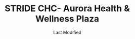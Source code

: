 ---
layout: location-page
date: Last Modified
description: "Local COVID-19 testing is available at STRIDE CHC- Aurora Health & Wellness Plaza in Aurora, Colorado, USA."
permalink: "locations/colorado/aurora/stride-chc-aurora-health-and-wellness-plaza/"
tags:
  - locations
  - colorado
title: STRIDE CHC- Aurora Health & Wellness Plaza
uniqueName: stride-chc-aurora-health-and-wellness-plaza
state: Colorado
stateAbbr: CO
hood: "Aurora"
address: "10680 Del Mar Parkway"
city: "Aurora"
zip: "80010"
zipsNearby: "80101 80510 80001 80002 80003 80004 80005 80006 80007 80610 80010 80011 80012 80013 80014 80015 80016 80017 80018 80019 80040 80041 80042 80044 80045 80046 80047 80421 80102 80513 80422 80301 80302 80303 80304 80305 80306 80307 80308 80309 80310 80314 80321 80322 80323 80328 80329 80601 80602 80603 80020 80021 80023 80038 80103 80808 80809 80104 80108 80109 80427 80901 80903 80904 80905 80906 80907 80908 80909 80910 80911 80912 80913 80914 80915 80916 80917 80918 80919 80920 80921 80922 80923 80924 80925 80926 80927 80928 80929 80930 80931 80932 80933 80934 80935 80936 80937 80938 80939 80941 80942 80943 80944 80945 80946 80947 80949 80950 80951 80960 80962 80970 80977 80995 80997 80022 80037 80433 80514 80105 80201 80202 80203 80204 80205 80206 80207 80208 80209 80210 80211 80212 80214 80215 80216 80217 80218 80219 80220 80221 80222 80223 80224 80225 80226 80227 80228 80229 80230 80231 80232 80233 80234 80235 80236 80237 80238 80239 80241 80243 80244 80246 80247 80248 80249 80250 80251 80252 80256 80257 80259 80260 80261 80262 80263 80264 80265 80266 80271 80273 80274 80279 80280 80281 80290 80291 80293 80294 80295 80299 80814 80515 80436 80024 80614 80615 80106 80025 80107 80438 80110 80111 80112 80113 80150 80151 80155 80516 80511 80517 80620 80437 80439 80456 80520 80816 80521 80522 80523 80524 80525 80526 80527 80528 80553 80621 80116 80442 80530 80622 80444 80623 80624 80532 80401 80402 80403 80419 80631 80632 80633 80634 80638 80639 80819 80640 80642 80533 80452 80453 80454 80455 80534 80643 80644 80117 80457 80026 80827 80118 80645 80120 80121 80122 80123 80124 80125 80126 80127 80128 80129 80130 80160 80161 80162 80163 80165 80166 80501 80502 80503 80504 80027 80131 80537 80538 80539 80646 80540 80829 80541 80830 80542 80543 80132 80465 80466 80544 80649 80133 80134 80138 80831 80425 80470 80471 80651 80832 80652 80474 80135 80546 80448 80475 80476 80835 80136 80478 80547 80840 80841 80481 80137 80030 80031 80035 80036 80033 80034 80654 80550 80551 80482 80863 80866 80028 80940" 
mapUrl: "http://maps.apple.com/?q=STRIDE+CHC-+Aurora+Health+and+Wellness+Plaza&address=10680+Del+Mar+Parkway,Aurora,Colorado,80010"
locationType: Drive-thru
phone: "303-360-6276"
website: "https://stridechc.org/"
onlineBooking: undefined
closed: undefined
closedUpdate: April 18th, 2020
notes: "Free. Limited test kits available."
days: Weekdays
hours: 9AM-4PM
ctaMessage: Learn more
ctaUrl: "https://stridechc.org/"
---
